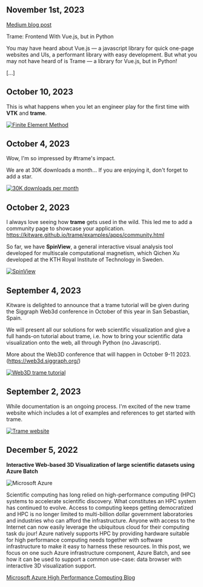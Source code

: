 ## November 1st, 2023

[Medium blog post](https://medium.com/@ash_computational_qm/trame-frontend-with-vue-js-but-in-python-329111755b98)

Trame: Frontend With Vue.js, but in Python

You may have heard about Vue.js — a javascript library for quick one-page websites and UIs, a performant library with easy development. But what you may not have heard of is Trame — a library for Vue.js, but in Python!

[...]

## October 10, 2023

This is what happens when you let an engineer play for the first time with **VTK** and **trame**.

[![Finite Element Method](/assets/images/news/fem.gif)](https://www.linkedin.com/posts/sebastienjourdain_vtk-trame-kitware-activity-7117551438863466496-Zaxp?utm_source=share&utm_medium=member_desktop)


## October 4, 2023

Wow, I'm so impressed by #trame's impact.

We are at 30K downloads a month... If you are enjoying it, don't forget to add a star.


[![30K downloads per month](/assets/images/news/30k-download.png)](https://www.linkedin.com/posts/sebastienjourdain_trame-activity-7115357496873013248-cxBf?utm_source=share&utm_medium=member_desktop)


## October 2, 2023

I always love seeing how **trame** gets used in the wild. This led me to add a community page to showcase your application.
https://kitware.github.io/trame/examples/apps/community.html

So far, we have **SpinView**, a general interactive visual analysis tool developed for multiscale computational magnetism, which Qichen Xu developed at the KTH Royal Institute of Technology in Sweden.

[![SpinView](/assets/images/news/spinview.png)](https://www.linkedin.com/feed/update/urn:li:activity:7114654111735697408?utm_source=share&utm_medium=member_desktop)

## September 4, 2023

Kitware is delighted to announce that a trame tutorial will be given during the Siggraph Web3d conference in October of this year in San Sebastian, Spain.

We will present all our solutions for web scientific visualization and give a full hands-on tutorial about trame, i.e. how to bring your scientific data visualization onto the web, all through Python (no Javascript).

More about the Web3D conference that will happen in October 9-11 2023. (https://web3d.siggraph.org/)

[![Web3D trame tutorial](/assets/images/news/web3d.jpg)](https://www.linkedin.com/posts/kitware-sas_kitware-is-delighted-to-announce-that-activity-7105180875310395393-5G5y?utm_source=share&utm_medium=member_desktop)


## September 2, 2023

While documentation is an ongoing process. I'm excited of the new trame website which includes a lot of examples and references to get started with trame.

[![Trame website](/assets/images/news/trame-website.jpg)](https://www.linkedin.com/posts/sebastienjourdain_trame-activity-7110432344230002688-NooO?utm_source=share&utm_medium=member_desktop)

## December 5, 2022

**Interactive Web-based 3D Visualization of large scientific datasets using Azure Batch**

![Microsoft Azure](/assets/logos/azure.svg)

Scientific computing has long relied on high-performance computing (HPC) systems to accelerate scientific discovery. What constitutes an HPC system has continued to evolve. Access to computing keeps getting democratized and HPC is no longer limited to multi-billion dollar government laboratories and industries who can afford the infrastructure. Anyone with access to the Internet can now easily leverage the ubiquitous cloud for their computing task du jour! Azure natively supports HPC by providing hardware suitable for high performance computing needs together with software infrastructure to make it easy to harness these resources. In this post, we focus on one such Azure infrastructure component, Azure Batch, and see how it can be used to support a common use-case: data browser with interactive 3D visualization support.

[Microsoft Azure High Performance Computing Blog](https://techcommunity.microsoft.com/t5/azure-high-performance-computing/interactive-web-based-3d-visualization-of-large-scientific/ba-p/3686390)